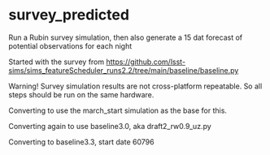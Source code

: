 # survey_predicted
Run a Rubin survey simulation, then also generate a 15 dat forecast of potential observations for each night


Started with the survey from https://github.com/lsst-sims/sims_featureScheduler_runs2.2/tree/main/baseline/baseline.py

Warning! Survey simulation results are not cross-platform repeatable. So all steps should be run on the same hardware.

Converting to use the march_start simulation as the base for this.

Converting again to use baseline3.0, aka draft2_rw0.9_uz.py


Converting to baseline3.3, start date 60796
